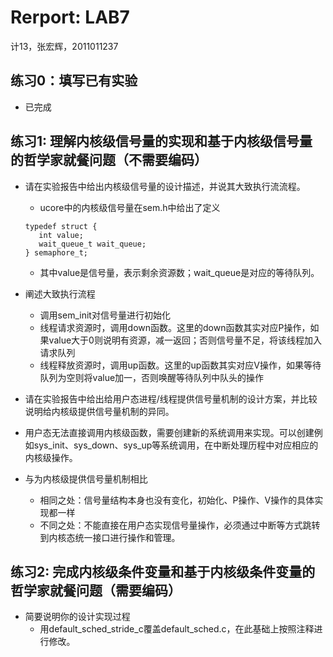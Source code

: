 # Rerport: LAB7

计13，张宏辉，2011011237
 
## 练习0：填写已有实验
 - 已完成

## 练习1: 理解内核级信号量的实现和基于内核级信号量的哲学家就餐问题（不需要编码）

 - 请在实验报告中给出内核级信号量的设计描述，并说其大致执行流流程。
   - ucore中的内核级信号量在sem.h中给出了定义
   ```
   typedef struct {
      int value;
      wait_queue_t wait_queue;
   } semaphore_t;
   ```
    - 其中value是信号量，表示剩余资源数；wait_queue是对应的等待队列。

  - 阐述大致执行流程
    - 调用sem_init对信号量进行初始化
    - 线程请求资源时，调用down函数。这里的down函数其实对应P操作，如果value大于0则说明有资源，减一返回；否则信号量不足，将该线程加入请求队列
    - 线程释放资源时，调用up函数。这里的up函数其实对应V操作，如果等待队列为空则将value加一，否则唤醒等待队列中队头的操作

 - 请在实验报告中给出给用户态进程/线程提供信号量机制的设计方案，并比较说明给内核级提供信号量机制的异同。
  - 用户态无法直接调用内核级函数，需要创建新的系统调用来实现。可以创建例如sys_init、sys_down、sys_up等系统调用，在中断处理历程中对应相应的内核级操作。
  - 与为内核级提供信号量机制相比
    - 相同之处：信号量结构本身也没有变化，初始化、P操作、V操作的具体实现都一样
    - 不同之处：不能直接在用户态实现信号量操作，必须通过中断等方式跳转到内核态统一接口进行操作和管理。
 
## 练习2: 完成内核级条件变量和基于内核级条件变量的哲学家就餐问题（需要编码）

 - 简要说明你的设计实现过程
   - 用default_sched_stride_c覆盖default_sched.c，在此基础上按照注释进行修改。

